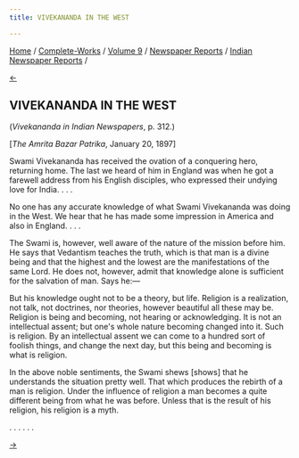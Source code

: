 ```yaml
---
title: VIVEKANANDA IN THE WEST

---
```

<div>

[Home](../../../../index.htm) /
[Complete-Works](../../../complete_works.htm) / [Volume
9](../../volume_9_contents.htm) / [Newspaper
Reports](../newspaper_reports_contents.htm) / [Indian Newspaper
Reports](indian_newspaper_contents.htm) /

[←](15_the_amrita_bazar_patrika_jan_8_1897.htm)

## VIVEKANANDA IN THE WEST

(*Vivekananda in Indian Newspapers*, p. 312.)

\[*The Amrita Bazar Patrika*, January 20, 1897\]

Swami Vivekananda has received the ovation of a conquering hero,
returning home. The last we heard of him in England was when he got a
farewell address from his English disciples, who expressed their undying
love for India. . . .

No one has any accurate knowledge of what Swami Vivekananda was doing in
the West. We hear that he has made some impression in America and also
in England. . . .

The Swami is, however, well aware of the nature of the mission before
him. He says that Vedantism teaches the truth, which is that man is a
divine being and that the highest and the lowest are the manifestations
of the same Lord. He does not, however, admit that knowledge alone is
sufficient for the salvation of man. Says he:—

But his knowledge ought not to be a theory, but life. Religion is a
realization, not talk, not doctrines, nor theories, however beautiful
all these may be. Religion is being and becoming, not hearing or
acknowledging. It is not an intellectual assent; but one's whole nature
becoming changed into it. Such is religion. By an intellectual assent we
can come to a hundred sort of foolish things, and change the next day,
but this being and becoming is what is religion.

In the above noble sentiments, the Swami shews \[shows\] that he
understands the situation pretty well. That which produces the rebirth
of a man is religion. Under the influence of religion a man becomes a
quite different being from what he was before. Unless that is the result
of his religion, his religion is a myth.

. . . . . .

[→](17_the_indian_mirror_feb_24_1898.htm)

</div>
